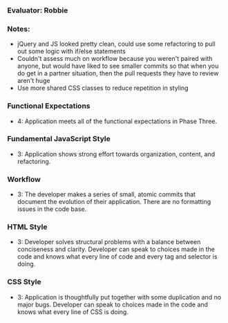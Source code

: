 ### Evaluator: Robbie

### Notes:

  * jQuery and JS looked pretty clean, could use some refactoring to pull out some logic with if/else statements
  * Couldn't assess much on workflow because you weren't paired with anyone, but would have liked to see smaller commits so that when you do get in a partner situation, then the pull requests they have to review aren't huge
  * Use more shared CSS classes to reduce repetition in styling

### Functional Expectations

- 4: Application meets all of the functional expectations in Phase Three.

### Fundamental JavaScript Style

- 3: Application shows strong effort towards organization, content, and refactoring.

### Workflow

- 3: The developer makes a series of small, atomic commits that document the evolution of their application. There are no formatting issues in the code base.

### HTML Style

- 3:  Developer solves structural problems with a balance between conciseness and clarity. Developer can speak to choices made in the code and knows what every line of code and every tag and selector is doing.

### CSS Style

- 3:  Application is thoughtfully put together with some duplication and no major bugs. Developer can speak to choices made in the code and knows what every line of CSS is doing.
